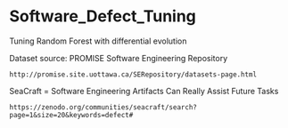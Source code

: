 # Software_Defect_Tuning
Tuning Random Forest with differential evolution


Dataset source:
PROMISE Software Engineering Repository
```
http://promise.site.uottawa.ca/SERepository/datasets-page.html
````

SeaCraft = Software Engineering Artifacts Can Really Assist Future Tasks
```
https://zenodo.org/communities/seacraft/search?page=1&size=20&keywords=defect#
```
